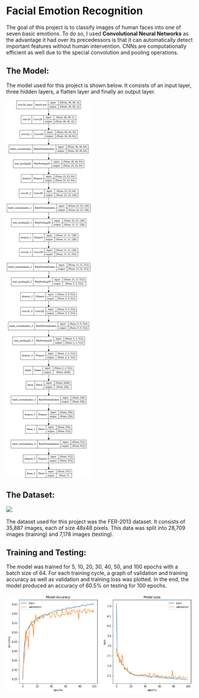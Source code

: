 # Facial Emotion Recognition

The goal of this project is to classify images of human faces into one of seven basic emotions. To do so, I used **Convolutional Neural Networks** as the advantage it had over its precedessors is that it can automatically detect important features without human intervention. CNNs are computationally efficient as well due to the special convolution and pooling operations.

## The Model:

The model used for this project is shown below. It consists of an input layer, three hidden layers, a flatten layer and finally an output layer.

<img src="model.png"/>

## The Dataset:

<img src="https://production-media.paperswithcode.com/datasets/FER2013-0000001434-01251bb8_415HDzL.jpg"/>

The dataset used for this project was the FER-2013 dataset. It consists of 35,887 images, each of size 48x48 pixels. This data was split into 28,709 images (training) and 7,178 images (testing).

## Training and Testing:

The model was trained for 5, 10, 20, 30, 40, 50, and 100 epochs with a batch size of 64. For each training cycle, a graph of validation and training accuracy as well as validation and training loss was plotted. In the end, the model produced an accuracy of 60.5% on testing for 100 epochs.

<img src="graph.png"/>

